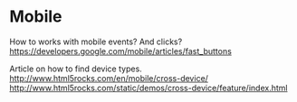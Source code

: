 Mobile
======

How to works with mobile events? And clicks?
https://developers.google.com/mobile/articles/fast_buttons

Article on how to find device types.
http://www.html5rocks.com/en/mobile/cross-device/  
http://www.html5rocks.com/static/demos/cross-device/feature/index.html

